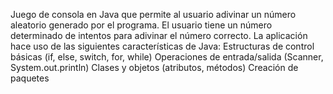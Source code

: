 Juego de consola en Java que permite al usuario adivinar un número aleatorio generado por el programa. El usuario tiene un número determinado de intentos para adivinar el número correcto.
La aplicación hace uso de las siguientes características de Java:
Estructuras de control básicas (if, else, switch, for, while)
Operaciones de entrada/salida (Scanner, System.out.println)
Clases y objetos (atributos, métodos)
Creación de paquetes
